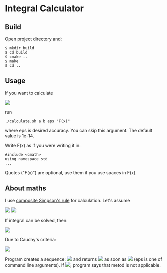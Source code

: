 # Integral Calculator
 
 ## Build
 
 Open project directory and:
 
 ```
 $ mkdir build
 $ cd build
 $ cmake ..
 $ make
 $ cd ..
 ```
 
 ## Usage
 
 If you want to calculate
 
<img src="https://latex.codecogs.com/svg.image?\int_{a}^{b}F(x)dx&space;\\&space;\\(a\in&space;\mathbb{R},&space;\,b&space;\in&space;\mathbb{R}\cup&space;\{&plus;\infty\})">
 
 run
 
 ```
 ./calculate.sh a b eps "F(x)"
 ```
 
 where eps is desired accuracy. You can skip this argument. The default value is 1e-14.
 
 Write F(x) as if you were writing it in:
 ```
 #include <cmath>
 using namespace std
 ...
 ```
 Quotes ("F(x)") are optional, use them if you use spaces in F(x).
 
 ## About maths
 
 I use [composite Simpson's rule](https://en.wikipedia.org/wiki/Simpson%27s_rule#Composite_Simpson's_rule) for calculation.
 Let's assume 
 
 <img src="https://latex.codecogs.com/svg.image?S_n&space;=&space;(2/3)h(f(a)/2&space;&plus;&space;2\sum_{j=1}^{n}f(a&plus;(2j-1)h)&space;&plus;&space;\sum_{j=1}^{n-1}f(a&plus;2jh)&space;&plus;&space;f(b)/2)&space;">
 <img src="https://latex.codecogs.com/svg.image?h&space;=&space;(b-a)/2n&space;">
 
 If integral can be solved, then:
 
 <img src="https://latex.codecogs.com/svg.image?\lim_{n\to&space;&plus;\infty&space;}{S_n}&space;=&space;\int_{a}^{b}f(x)dx&space;">
 
 Due to Cauchy's criteria:
 
 <img src="https://latex.codecogs.com/svg.image?\exists&space;\lim_{n\to&space;&plus;\infty&space;}{S_n}&space;\Leftrightarrow&space;\forall&space;\varepsilon&space;\,\exists&space;N\,&space;&space;\forall&space;n,&space;m&space;>&space;N&space;\,\,&space;|S_n-S_m|<\varepsilon">
 
Program creates a sequence: <img src="https://latex.codecogs.com/svg.image?S_{10},&space;S_{20},&space;...,&space;S_n,&space;S_{2n}&space;">  and returns <img src="https://latex.codecogs.com/svg.image?S_{2n}&space;">  as soon as <img src="https://latex.codecogs.com/svg.image?|S_{2n}-S_n|&space;<&space;eps&space;">  (eps is one of command line arguments).
If <img src="https://latex.codecogs.com/svg.image?n>10^7&space;">, program says that metod is not applicable.
 
 

